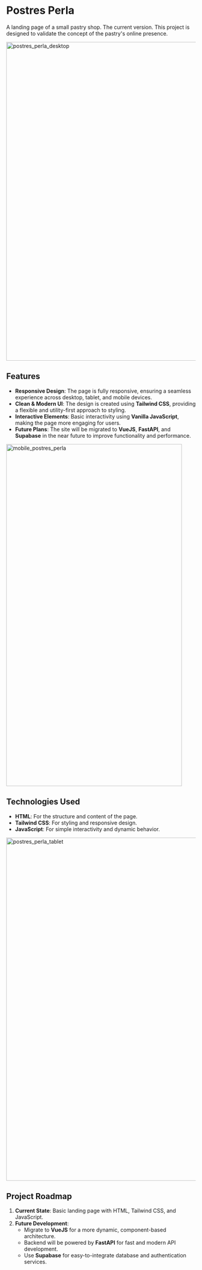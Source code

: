 # Postres Perla 

A landing page of a small pastry shop. The current version. This project is designed to validate the concept of the pastry's online presence.

<img width="1459" height="848" alt="postres_perla_desktop" src="https://github.com/user-attachments/assets/e8c9be40-1d1c-4632-88e3-f8641f5d8494" />

## Features
- **Responsive Design**: The page is fully responsive, ensuring a seamless experience across desktop, tablet, and mobile devices.
- **Clean & Modern UI**: The design is created using **Tailwind CSS**, providing a flexible and utility-first approach to styling.
- **Interactive Elements**: Basic interactivity using **Vanilla JavaScript**, making the page more engaging for users.
- **Future Plans**: The site will be migrated to **VueJS**, **FastAPI**, and **Supabase** in the near future to improve functionality and performance.

<img width="467" height="910" alt="mobile_postres_perla" src="https://github.com/user-attachments/assets/ee6e5382-d8d2-40a5-a5c1-6d943e8033fa" />

## Technologies Used
- **HTML**: For the structure and content of the page.
- **Tailwind CSS**: For styling and responsive design.
- **JavaScript**: For simple interactivity and dynamic behavior.

<img width="680" height="913" alt="postres_perla_tablet" src="https://github.com/user-attachments/assets/333f7189-6f65-4ad9-848b-d0211ddc2cf3" />

## Project Roadmap
1. **Current State**: Basic landing page with HTML, Tailwind CSS, and JavaScript.
2. **Future Development**:
   - Migrate to **VueJS** for a more dynamic, component-based architecture.
   - Backend will be powered by **FastAPI** for fast and modern API development.
   - Use **Supabase** for easy-to-integrate database and authentication services.
